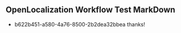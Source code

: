 ## OpenLocalization Workflow Test MarkDown
* b622b451-a580-4a76-8500-2b2dea32bbea 
thanks!<!--HONumber=Feb16_HO5-->
